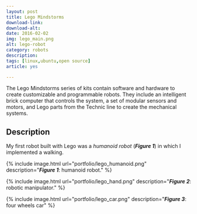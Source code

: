 ```yaml
---
layout: post
title: Lego Mindstorms
download-link: 
download-alt:  
date: 2016-02-02
img: lego_main.png
alt: lego-robot
category: robots
description: 
tags: [linux,ubuntu,open source]
article: yes

---
```


The Lego Mindstorms series of kits contain software and hardware to create customizable and programmable robots. They include an intelligent brick computer that controls the system, a set of modular sensors and motors, and Lego parts from the Technic line to create the mechanical systems.

## Description

My first robot built with Lego was a _humanoid robot_ (<b><i>Figure 1</i></b>) in which I implemented a walking.

{% include image.html url="portfolio/lego_humanoid.png" description="<b><i>Figure 1</i></b>: humanoid robot." %}

{% include image.html url="portfolio/lego_hand.png" description="<b><i>Figure 2</i></b>: robotic manipulator." %}

{% include image.html url="portfolio/lego_car.png" description="<b><i>Figure 3</i></b>: four wheels car" %}

